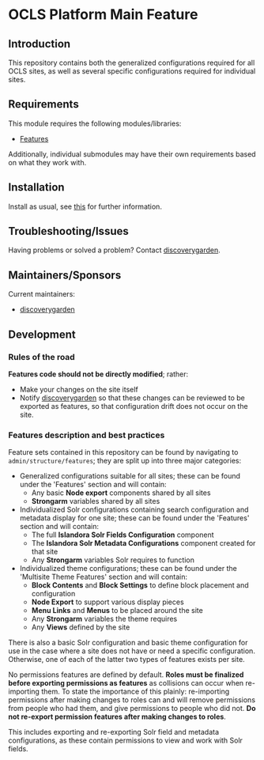 # OCLS Platform Main Feature

## Introduction

This repository contains both the generalized configurations required for all
OCLS sites, as well as several specific configurations required for individual
sites.

## Requirements

This module requires the following modules/libraries:

* [Features](https://www.drupal.org/project/features)

Additionally, individual submodules may have their own requirements based on
what they work with.

## Installation

Install as usual, see [this](https://drupal.org/documentation/install/modules-themes/modules-7) for further information.

## Troubleshooting/Issues

Having problems or solved a problem? Contact [discoverygarden](http://support.discoverygarden.ca).

## Maintainers/Sponsors

Current maintainers:

* [discoverygarden](http://www.discoverygarden.ca)

## Development

### Rules of the road

**Features code should not be directly modified**; rather:

* Make your changes on the site itself
* Notify [discoverygarden](http://support.discoverygarden.ca) so that these
changes can be reviewed to be exported as features, so that configuration drift
does not occur on the site.

### Features description and best practices

Feature sets contained in this repository can be found by navigating to
`admin/structure/features`; they are split up into three major categories:

* Generalized configurations suitable for all sites; these can be found
under the 'Features' section and will contain:
  * Any basic **Node export** components shared by all sites
  * **Strongarm** variables shared by all sites
* Individualized Solr configurations containing search configuration and
metadata display for one site; these can be found under the 'Features' section
and will contain:
  * The full **Islandora Solr Fields Configuration** component
  * The **Islandora Solr Metadata Configurations** component created for that
    site
  * Any **Strongarm** variables Solr requires to function
* Individualized theme configurations; these can be found under the 'Multisite
Theme Features' section and will contain:
  * **Block Contents** and **Block Settings** to define block placement and
    configuration
  * **Node Export** to support various display pieces
  * **Menu Links** and **Menus** to be placed around the site
  * Any **Strongarm** variables the theme requires
  * Any **Views** defined by the site

There is also a basic Solr configuration and basic theme configuration for use
in the case where a site does not have or need a specific configuration.
Otherwise, one of each of the latter two types of features exists per site.

No permissions features are defined by default. **Roles must be finalized before
exporting permissions as features** as collisions can occur when re-importing
them. To state the importance of this plainly: re-importing permissions after
making changes to roles can and will remove permissions from people who had
them, and give permissions to people who did not. **Do not re-export permission
features after making changes to roles**.

This includes exporting and re-exporting Solr field and metadata configurations,
as these contain permissions to view and work with Solr fields.
